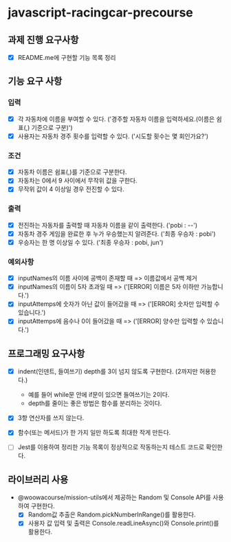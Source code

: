 # javascript-racingcar-precourse

## 과제 진행 요구사항

- [x] README.me에 구현할 기능 목록 정리

## 기능 요구 사항

### 입력

- [x] 각 자동차에 이름을 부여할 수 있다. ('경주할 자동차 이름을 입력하세요.(이름은 쉼표(,) 기준으로 구분)')
- [x] 사용자는 자동차 경주 횟수를 입력할 수 있다. ('시도할 횟수는 몇 회인가요?')

### 조건

- [x] 자동차 이름은 쉼표(,)를 기준으로 구분한다.
- [x] 자동차는 0에서 9 사이에서 무작위 값을 구한다.
- [x] 무작위 값이 4 이상일 경우 전진할 수 있다.

### 출력

- [x] 전진하는 자동차를 출력할 때 자동차 이름을 같이 출력한다. ('pobi : --')
- [x] 자동차 경주 게임을 완료한 후 누가 우승했는지 알려준다. ('최종 우승자 : pobi')
- [x] 우승자는 한 명 이상일 수 있다. ('최종 우승자 : pobi, jun')

### 예외사항

- [x] inputNames의 이름 사이에 공백이 존재할 때 => 이름값에서 공백 제거
- [x] inputNames의 이름이 5자 초과일 때 => ('[ERROR] 이름은 5자 이하만 가능합니다.')
- [x] inputAttemps에 숫자가 아닌 값이 들어갔을 때 => ('[ERROR] 숫자만 입력할 수 있습니다.')
- [x] inputAttemps에 음수나 0이 들어갔을 때 => ('[ERROR] 양수만 입력할 수 있습니다.')

## 프로그래밍 요구사항

- [x] indent(인덴트, 들여쓰기) depth를 3이 넘지 않도록 구현한다. (2까지만 허용한다.)

  - 예를 들어 while문 안에 if문이 있으면 들여쓰기는 2이다.
  - depth를 줄이는 좋은 방법은 함수를 분리하는 것이다.

- [x] 3항 연산자를 쓰지 않는다.
- [x] 함수(또는 메서드)가 한 가지 일만 하도록 최대한 작게 만든다.
- [ ] Jest를 이용하여 정리한 기능 목록이 정상적으로 작동하는지 테스트 코드로 확인한다.

## 라이브러리 사용

- @woowacourse/mission-utils에서 제공하는 Random 및 Console API를 사용하여 구현한다.
  - [x] Random값 추출은 Random.pickNumberInRange()를 활용한다.
  - [x] 사용자 값 입력 및 출력은 Console.readLineAsync()와 Console.print()를 활용한다.
